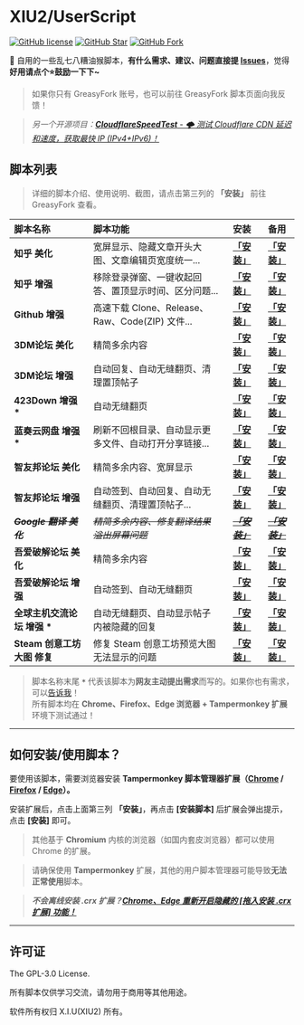 # XIU2/UserScript

[![GitHub license](https://img.shields.io/github/license/XIU2/UserScript.svg?style=flat-square&color=4285dd)](https://github.com/XIU2/UserScript/blob/master/LICENSE)
[![GitHub Star](https://img.shields.io/github/stars/XIU2/UserScript.svg?style=flat-square&label=Star&color=4285dd)](https://github.com/XIU2/UserScript/stargazers)
[![GitHub Fork](https://img.shields.io/github/forks/XIU2/UserScript.svg?style=flat-square&label=Fork&color=4285dd)](https://github.com/XIU2/UserScript/network/members)

🔨 自用的一些乱七八糟油猴脚本，**有什么需求、建议、问题直接提 [Issues](https://github.com/XIU2/UserScript/issues/new/choose)**，觉得**好用请点个⭐鼓励一下下~**  

> 如果你只有 GreasyFork 账号，也可以前往 GreasyFork 脚本页面向我反馈！  

> _另一个开源项目：[**CloudflareSpeedTest** - 🌩 测试 Cloudflare CDN 延迟和速度，获取最快 IP (IPv4+IPv6)！](https://github.com/XIU2/CloudflareSpeedTest)_

## 脚本列表

> 详细的脚本介绍、使用说明、截图，请点击第三列的 **「安装」** 前往 GreasyFork 查看。  

| 脚本名称 | 脚本功能 | 安装 | 备用 |
| :---- | :---- | :----: | :----: |
| **知乎 美化** | 宽屏显示、隐藏文章开头大图、文章编辑页宽度统一... | **[「安装」](https://greasyfork.org/zh-CN/scripts/412212)** | **[「安装」](https://cdn.jsdelivr.net/gh/XIU2/UserScript@master/Zhihu-Beautification.user.js)** |
| **知乎 增强** | 移除登录弹窗、一键收起回答、置顶显示时间、区分问题... | **[「安装」](https://greasyfork.org/zh-CN/scripts/419081)** | **[「安装」](https://cdn.jsdelivr.net/gh/XIU2/UserScript@master/Zhihu-Enhanced.user.js)** |
|  **Github 增强** | 高速下载 Clone、Release、Raw、Code(ZIP) 文件... | **[「安装」](https://greasyfork.org/zh-CN/scripts/412245)** | **[「安装」](https://cdn.jsdelivr.net/gh/XIU2/UserScript@master/GithubEnhanced-High-Speed-Download.user.js)** |
| **3DM论坛 美化** | 精简多余内容 | **[「安装」](https://greasyfork.org/zh-CN/scripts/413593)** | **[「安装」](https://cdn.jsdelivr.net/gh/XIU2/UserScript@master/3dm-Beautification.user.js)** |
| **3DM论坛 增强** | 自动回复、自动无缝翻页、清理置顶帖子 | **[「安装」](https://greasyfork.org/zh-CN/scripts/412890)** | **[「安装」](https://cdn.jsdelivr.net/gh/XIU2/UserScript@master/3dm-Enhanced.user.js)** |
|  **423Down 增强 \*** | 自动无缝翻页 | **[「安装」](https://greasyfork.org/zh-CN/scripts/419215)** | **[「安装」](https://cdn.jsdelivr.net/gh/XIU2/UserScript@master/423Down-Enhanced.user.js)** |
|  **蓝奏云网盘 增强 \*** | 刷新不回根目录、自动显示更多文件、自动打开分享链接... | **[「安装」](https://greasyfork.org/zh-CN/scripts/419224)** | **[「安装」](https://cdn.jsdelivr.net/gh/XIU2/UserScript@master/Lanzou-Enhanced.user.js)** |
| **智友邦论坛 美化** | 精简多余内容、宽屏显示 | **[「安装」](https://greasyfork.org/zh-CN/scripts/412361)** | **[「安装」](https://cdn.jsdelivr.net/gh/XIU2/UserScript@master/Zhiyoo-Beautification.user.js)** |
| **智友邦论坛 增强** | 自动签到、自动回复、自动无缝翻页、清理置顶帖子... | **[「安装」](https://greasyfork.org/zh-CN/scripts/412362)** | **[「安装」](https://cdn.jsdelivr.net/gh/XIU2/UserScript@master/Zhiyoo-Enhanced.user.js)** |
|  ~~_**Google 翻译 美化**_~~ | ~~_精简多余内容、修复翻译结果溢出屏幕问题_~~ | ~~_**[「安装」](https://zhuanlan.zhihu.com/p/286815739)**_~~ | ~~_**[「安装」](https://zhuanlan.zhihu.com/p/286815739)**_~~ |
| **吾爱破解论坛 美化** | 精简多余内容 | **[「安装」](https://greasyfork.org/zh-CN/scripts/412681)** | **[「安装」](https://cdn.jsdelivr.net/gh/XIU2/UserScript@master/52pojie-Beautification.user.js)** |
| **吾爱破解论坛 增强** | 自动签到、自动无缝翻页 | **[「安装」](https://greasyfork.org/zh-CN/scripts/412680)** | **[「安装」](https://cdn.jsdelivr.net/gh/XIU2/UserScript@master/52pojie-Enhanced.user.js)** |
| **全球主机交流论坛 增强 \*** | 自动无缝翻页、自动显示帖子内被隐藏的回复 | **[「安装」](https://greasyfork.org/zh-CN/scripts/414005)** | **[「安装」](https://cdn.jsdelivr.net/gh/XIU2/UserScript@master/Hostloc-Enhanced.user.js)** |
| **Steam 创意工坊大图 修复** | 修复 Steam 创意工坊预览大图无法显示的问题 | **[「安装」](https://greasyfork.org/zh-CN/scripts/397666)** | **[「安装」](https://cdn.jsdelivr.net/gh/XIU2/UserScript@master/SteamWorkshopImageRepair.user.js)** |

> 脚本名称末尾 **`*`** 代表该脚本为**网友主动提出需求**而写的。如果你也有需求，可以[告诉我](https://github.com/XIU2/UserScript/issues/new/choose)！  
> 所有脚本均在 **Chrome、Firefox、Edge 浏览器 + Tampermonkey 扩展** 环境下测试通过！

****

## 如何安装/使用脚本？

要使用该脚本，需要浏览器安装 **Tampermonkey  脚本管理器扩展（[Chrome](https://xiu.lanzoux.com/b073l8d1e) / [Firefox](https://addons.mozilla.org/firefox/addon/tampermonkey/) / [Edge](https://microsoftedge.microsoft.com/addons/detail/tampermonkey/iikmkjmpaadaobahmlepeloendndfphd?hl=zh-CN)）。**  

安装扩展后，点击上面第三列 **「安装」**，再点击 **\[安装脚本\]** 后扩展会弹出提示，点击 **\[安装\]** 即可。

> 其他基于 **Chromium** 内核的浏览器（如国内套皮浏览器）都可以使用 Chrome 的扩展。  

> 请确保使用 **Tampermonkey** 扩展，其他的用户脚本管理器可能导致**无法正常使用**脚本。  

> _**不会离线安装 .crx 扩展？[Chrome、Edge 重新开启隐藏的 [拖入安装 .crx 扩展] 功能！](https://zhuanlan.zhihu.com/p/276027099)**_  

****

## 许可证

The GPL-3.0 License.

所有脚本仅供学习交流，请勿用于商用等其他用途。  

软件所有权归 X.I.U(XIU2) 所有。  